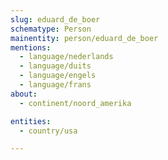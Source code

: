```yaml
---
slug: eduard_de_boer
schematype: Person
mainentity: person/eduard_de_boer
mentions:
  - language/nederlands
  - language/duits
  - language/engels
  - language/frans
about:
  - continent/noord_amerika

entities:
  - country/usa

---
```


